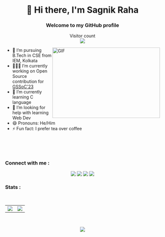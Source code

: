<h1 align="center">👋 Hi there, I'm Sagnik Raha</h1>

<h3 align="center">Welcome to my GitHub profile </h3>
<p align="center"> 
  Visitor count<br>
  <img src="https://profile-counter.glitch.me/sagnik-004/count.svg" />
</p>

<img align="right" alt="GIF" src="https://camo.githubusercontent.com/5ddf73ad3a205111cf8c686f687fc216c2946a75005718c8da5b837ad9de78c9/68747470733a2f2f7468756d62732e6766796361742e636f6d2f4576696c4e657874446576696c666973682d736d616c6c2e676966" width="350px" height="230" />

- 🔭 I’m pursuing B.Tech in CSE from IEM, Kolkata
- 👨🏻‍💻 I’m currently working on Open Source contribution for [GSSoC'23](https://gssoc.girlscript.tech/)
- 🌱 I’m currently learning C language
- 🤔 I’m looking for help with learning Web Dev
- 😄 Pronouns: He/Him
- ⚡ Fun fact: I prefer tea over coffee
<br>
<br>
<br>


<h3 align="left">Connect with me :</h3>

<p align="center">
  <a href="https://twitter.com/sagnik_004"><img src="https://img.icons8.com/?size=64&id=80447&format=png"/></a> 
  <a href="https://www.linkedin.com/in/sagnikraha/"><img src="https://img.icons8.com/?size=64&id=60ZV_wYC0BM2&format=png"/></a>
  <a href="https://www.instagram.com/sagnik.exe/"><img src="https://img.icons8.com/?size=64&id=5eT5OnLluNOx&format=png"/></a>
  <a href="mailto:sagraha315@gmail.com"><img src="https://img.icons8.com/?size=64&id=td499GRWwrWC&format=png"/></a>
</p>

<h3 align="left">Stats : </h3><br>
<table align="center">
<tr>
<td><img src="https://github-readme-stats.vercel.app/api/top-langs?username=sagnik-004&show_icons=true&locale=en&layout=compact&theme=radical" />
</td>
<td>
<img src="https://github-readme-stats.vercel.app/api?username=sagnik-004&show_icons=true&line_height=20&theme=radical"/>
</td>
</tr>
</table>
<br />
<p align="center">
<img align="center" src="https://github-readme-streak-stats.herokuapp.com/?user=sagnik-004&theme=black-ice&hide_border=true&stroke=0000&background=060A0CD" />
</p>
<br>
